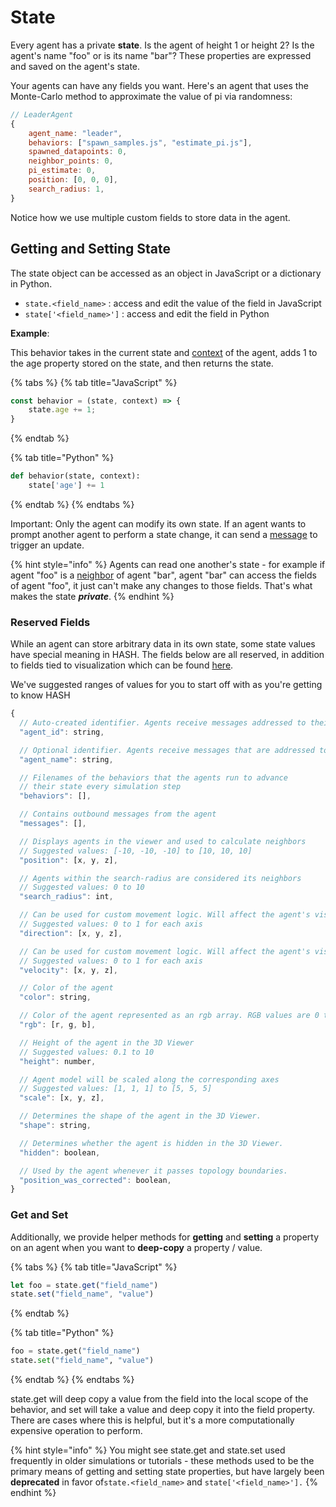 # State

Every agent has a private **state**. Is the agent of height 1 or height 2? Is the agent's name "foo" or is its name "bar"? These properties are expressed and saved on the agent's state.

Your agents can have any fields you want. Here's an agent that uses the Monte-Carlo method to approximate the value of pi via randomness:

```javascript
// LeaderAgent
{
    agent_name: "leader",
    behaviors: ["spawn_samples.js", "estimate_pi.js"],
    spawned_datapoints: 0,
    neighbor_points: 0,
    pi_estimate: 0,
    position: [0, 0, 0],
    search_radius: 1,
}
```

Notice how we use multiple custom fields to store data in the agent.

## Getting and Setting State

The state object can be accessed as an object in JavaScript or a dictionary in Python.

* `state.<field_name>` : access and edit the value of the field in JavaScript
* `state['<field_name>']` : access and edit the field in Python

**Example**:

This behavior takes in the current state and [context](context.md) of the agent, adds 1 to the age property stored on the state, and then returns the state.

{% tabs %}
{% tab title="JavaScript" %}
```javascript
const behavior = (state, context) => {
    state.age += 1;
}
```
{% endtab %}

{% tab title="Python" %}
```python
def behavior(state, context):
    state['age'] += 1
```
{% endtab %}
{% endtabs %}

Important: Only the agent can modify its own state. If an agent wants to prompt another agent to perform a state change, it can send a [message](../agent-messages/) to trigger an update.

{% hint style="info" %}
Agents can read one another's state - for example if agent "foo" is a [neighbor](context.md) of agent "bar", agent "bar" can access the fields of agent "foo", it just can't make any changes to those fields. That's what makes the state _**private**_.
{% endhint %}

### Reserved Fields

While an agent can store arbitrary data in its own state, some state values have special meaning in HASH. The fields below are all reserved, in addition to fields tied to visualization which can be found [here](visualization/).

We've suggested ranges of values for you to start off with as you're getting to know HASH

```javascript
{ 
  // Auto-created identifier. Agents receive messages addressed to their ID
  "agent_id": string, 

  // Optional identifier. Agents receive messages that are addressed to their name
  "agent_name": string,  

  // Filenames of the behaviors that the agents run to advance 
  // their state every simulation step
  "behaviors": [],

  // Contains outbound messages from the agent
  "messages": [],

  // Displays agents in the viewer and used to calculate neighbors
  // Suggested values: [-10, -10, -10] to [10, 10, 10]
  "position": [x, y, z],

  // Agents within the search-radius are considered its neighbors
  // Suggested values: 0 to 10
  "search_radius": int, 

  // Can be used for custom movement logic. Will affect the agent's visualization
  // Suggested values: 0 to 1 for each axis 
  "direction": [x, y, z], 

  // Can be used for custom movement logic. Will affect the agent's visualization
  // Suggested values: 0 to 1 for each axis
  "velocity": [x, y, z], 

  // Color of the agent
  "color": string, 

  // Color of the agent represented as an rgb array. RGB values are 0 to 255
  "rgb": [r, g, b], 

  // Height of the agent in the 3D Viewer
  // Suggested values: 0.1 to 10
  "height": number, 

  // Agent model will be scaled along the corresponding axes
  // Suggested values: [1, 1, 1] to [5, 5, 5]
  "scale": [x, y, z], 

  // Determines the shape of the agent in the 3D Viewer.
  "shape": string, 

  // Determines whether the agent is hidden in the 3D Viewer.
  "hidden": boolean, 

  // Used by the agent whenever it passes topology boundaries.
  "position_was_corrected": boolean,
}
```

### Get and Set

Additionally, we provide helper methods for **getting** and **setting** a property on an agent when you want to **deep-copy** a property / value.

{% tabs %}
{% tab title="JavaScript" %}
```javascript
let foo = state.get("field_name")
state.set("field_name", "value")
```
{% endtab %}

{% tab title="Python" %}
```python
foo = state.get("field_name")
state.set("field_name", "value")
```
{% endtab %}
{% endtabs %}

state.get will deep copy a value from the field into the local scope of the behavior, and set will take a value and deep copy it into the field property. There are cases where this is helpful, but it's a more computationally expensive operation to perform.

{% hint style="info" %}
You might see state.get and state.set used frequently in older simulations or tutorials - these methods used to be the primary means of getting and setting state properties, but have largely been **deprecated** in favor of`state.<field_name>` and `state['<field_name>'].`
{% endhint %}

